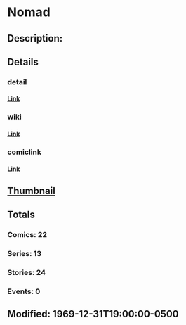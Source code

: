 # Nomad
## Description: 
## Details
### detail
#### [Link](http://marvel.com/characters/1616/nomad?utm_campaign=apiRef&utm_source=225578a89fc76f3d20fbffda5d17a88d)
### wiki
#### [Link](http://marvel.com/universe/Nomad_%28Jack_Monroe%29?utm_campaign=apiRef&utm_source=225578a89fc76f3d20fbffda5d17a88d)
### comiclink
#### [Link](http://marvel.com/comics/characters/1009475/nomad?utm_campaign=apiRef&utm_source=225578a89fc76f3d20fbffda5d17a88d)
## [Thumbnail](http://i.annihil.us/u/prod/marvel/i/mg/3/50/4c003d1875f38.jpg)
## Totals
### Comics: 22
### Series: 13
### Stories: 24
### Events: 0
## Modified: 1969-12-31T19:00:00-0500